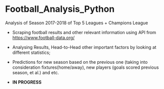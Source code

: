 # Football_Analysis_Python
Analysis of Season 2017-2018 of Top 5 Leagues + Champions League

* Scraping football results and other relevant information using API from https://www.football-data.org/

* Analysing Results, Head-to-Head other important factors by looking at different statistics;

* Predictions for new season based on the previous one (taking into consideration fixtures(home/away), new players (goals scored previous season, et al.) and etc. 
* ******IN PROGRESS******
